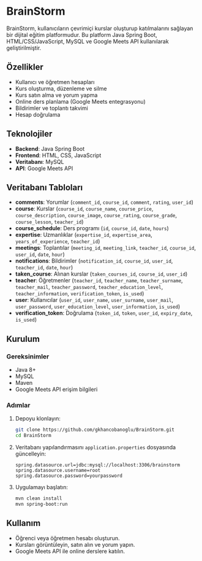 # BrainStorm

BrainStorm, kullanıcıların çevrimiçi kurslar oluşturup katılmalarını sağlayan bir dijital eğitim platformudur. Bu platform Java Spring Boot, HTML/CSS/JavaScript, MySQL ve Google Meets API kullanılarak geliştirilmiştir.

## Özellikler

- Kullanıcı ve öğretmen hesapları
- Kurs oluşturma, düzenleme ve silme
- Kurs satın alma ve yorum yapma
- Online ders planlama (Google Meets entegrasyonu)
- Bildirimler ve toplantı takvimi
- Hesap doğrulama

## Teknolojiler

- **Backend**: Java Spring Boot
- **Frontend**: HTML, CSS, JavaScript
- **Veritabanı**: MySQL
- **API**: Google Meets API

## Veritabanı Tabloları

- **comments**: Yorumlar (`comment_id`, `course_id`, `comment`, `rating`, `user_id`)
- **course**: Kurslar (`course_id`, `course_name`, `course_price`, `course_description`, `course_image`, `course_rating`, `course_grade`, `course_lesson`, `teacher_id`)
- **course_schedule**: Ders programı (`id`, `course_id`, `date`, `hours`)
- **expertise**: Uzmanlıklar (`expertise_id`, `expertise_area`, `years_of_experience`, `teacher_id`)
- **meetings**: Toplantılar (`meeting_id`, `meeting_link`, `teacher_id`, `course_id`, `user_id`, `date`, `hour`)
- **notifications**: Bildirimler (`notification_id`, `course_id`, `user_id`, `teacher_id`, `date`, `hour`)
- **taken_course**: Alınan kurslar (`taken_courses_id`, `course_id`, `user_id`)
- **teacher**: Öğretmenler (`teacher_id`, `teacher_name`, `teacher_surname`, `teacher_mail`, `teacher_password`, `teacher_education_level`, `teacher_information`, `verification_token`, `is_used`)
- **user**: Kullanıcılar (`user_id`, `user_name`, `user_surname`, `user_mail`, `user_password`, `user_education_level`, `user_information`, `is_used`)
- **verification_token**: Doğrulama (`token_id`, `token`, `user_id`, `expiry_date`, `is_used`)

## Kurulum

### Gereksinimler

- Java 8+
- MySQL
- Maven
- Google Meets API erişim bilgileri

### Adımlar

1. Depoyu klonlayın:
    ```bash
    git clone https://github.com/gkhancobanoglu/BrainStorm.git
    cd BrainStorm
    ```

2. Veritabanı yapılandırmasını `application.properties` dosyasında güncelleyin:
    ```properties
    spring.datasource.url=jdbc:mysql://localhost:3306/brainstorm
    spring.datasource.username=root
    spring.datasource.password=yourpassword
    ```

3. Uygulamayı başlatın:
    ```bash
    mvn clean install
    mvn spring-boot:run
    ```

## Kullanım

- Öğrenci veya öğretmen hesabı oluşturun.
- Kursları görüntüleyin, satın alın ve yorum yapın.
- Google Meets API ile online derslere katılın.


